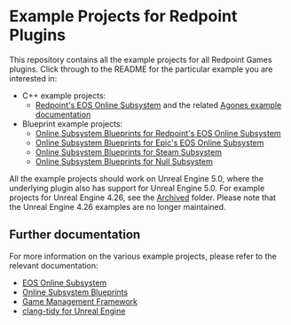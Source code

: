 # Example Projects for Redpoint Plugins

This repository contains all the example projects for all Redpoint Games plugins. Click through to the README for the particular example you are interested in:

- C++ example projects:
  - [Redpoint's EOS Online Subsystem](./EOS_CPlusPlus_4.27/README.md) and the related [Agones example documentation](./EOS_AgonesResources/)
- Blueprint example projects:
  - [Online Subsystem Blueprints for Redpoint's EOS Online Subsystem](./OSB_RedpointEOS_4.27/README.md)
  - [Online Subsystem Blueprints for Epic's EOS Online Subsystem](./OSB_EpicEOS_4.27/README.md)
  - [Online Subsystem Blueprints for Steam Subsystem](./OSB_Steam_4.27/README.md)
  - [Online Subsystem Blueprints for Null Subsystem](./OSB_Null_4.27/README.md)

All the example projects should work on Unreal Engine 5.0, where the underlying plugin also has support for Unreal Engine 5.0. For example projects for Unreal Engine 4.26, see the [Archived](./Archived/) folder. Please note that the Unreal Engine 4.26 examples are no longer maintained.

## Further documentation

For more information on the various example projects, please refer to the relevant documentation:

- [EOS Online Subsystem](https://redpointgames.gitlab.io/eos-online-subsystem/docs/example_project)
- [Online Subsystem Blueprints](https://redpointgames.gitlab.io/online-subsystem-blueprints/docs/example_project)
- [Game Management Framework](https://redpointgames.gitlab.io/game-management-framework/docs/)
- [clang-tidy for Unreal Engine](https://redpointgames.gitlab.io/clang-tidy-for-unreal-engine/docs/)